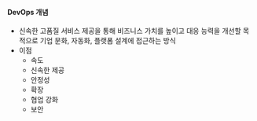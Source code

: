 #### DevOps 개념

- 신속한 고품질 서비스 제공을 통해 비즈니스 가치를 높이고 대응 능력을 개선할 목적으로 기업 문화, 자동화, 플랫폼 설계에 접근하는 방식
- 이점
  - 속도
  - 신속한 제공
  - 안정성
  - 확장
  - 협업 강화
  - 보안
